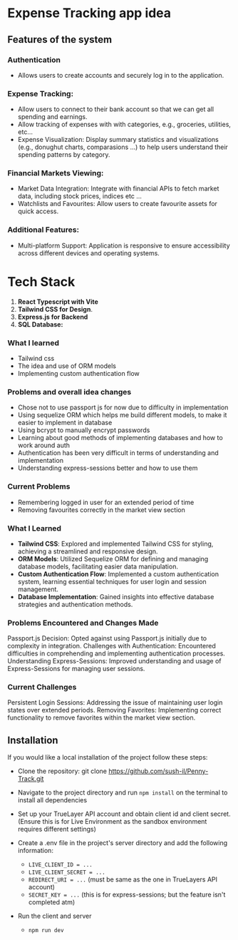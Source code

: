 # Expense Tracking app idea

## Features of the system

### Authentication

- Allows users to create accounts and securely log in to the application.

### **Expense Tracking**:

- Allow users to connect to their bank account so that we can get all spending and earnings.
- Allow tracking of expenses with with categories, e.g., groceries, utilities, etc…
- Expense Visualization: Display summary statistics and visualizations (e.g., donughut charts, comparasions ...) to help users understand their spending patterns by category.

### **Financial Markets Viewing**:

- Market Data Integration: Integrate with financial APIs to fetch market data, including stock prices, indices etc ...
- Watchlists and Favourites: Allow users to create favourite assets for quick access.

### **Additional Features**:
- Multi-platform Support: Application is responsive to ensure accessibility across different devices and operating systems.

# Tech Stack

1. **React Typescript with Vite**
2. **Tailwind CSS for Design**.
3. **Express.js for Backend**
4. **SQL Database:**

### What I learned
- Tailwind css
- The idea and use of ORM models
- Implementing custom authentication flow

### Problems and overall idea changes

- Chose not to use passport js for now due to difficulty  in implementation
- Using sequelize ORM which helps me build different models, to make it easier to implement in database
- Using bcrypt to manually encrypt passwords 
- Learning about good methods of implementing databases and how to work around auth
- Authentication has been very difficult in terms of understanding and implementation 
- Understanding express-sessions better and how to use them

### Current Problems
- Remembering logged in user for an extended period of time
- Removing favourites correctly in the market view section


### What I Learned
- **Tailwind CSS**: Explored and implemented Tailwind CSS for styling, achieving a streamlined and responsive design.
- **ORM Models**: Utilized Sequelize ORM for defining and managing database models, facilitating easier data manipulation.
- **Custom Authentication Flow**: Implemented a custom authentication system, learning essential techniques for user login and session management.
- **Database Implementation**: Gained insights into effective database strategies and authentication methods.

### Problems Encountered and Changes Made
Passport.js Decision: Opted against using Passport.js initially due to complexity in integration.
Challenges with Authentication: Encountered difficulties in comprehending and implementing authentication processes.
Understanding Express-Sessions: Improved understanding and usage of Express-Sessions for managing user sessions.

### Current Challenges
Persistent Login Sessions: Addressing the issue of maintaining user login states over extended periods.
Removing Favorites: Implementing correct functionality to remove favorites within the market view section.

## Installation
If you would like a local installation of the project follow these steps:

- Clone the repository: git clone https://github.com/sush-il/Penny-Track.git
- Navigate to the project directory and run `npm install` on the terminal to install all dependencies
- Set up your TrueLayer API account and obtain client id and client secret. (Ensure this is for Live Environment as the sandbox environment requires different settings)
- Create a .env file in the project's server directory and add the following information:
    - `LIVE_CLIENT_ID = ...`
    - `LIVE_CLIENT_SECRET = ...`
    - `REDIRECT_URI = ...` (must be same as the one in TrueLayers API account)
    - `SECRET_KEY = ...` (this is for express-sessions; but the feature isn't completed atm)

- Run the client and server
    - `npm run dev`